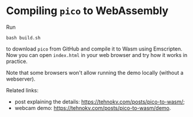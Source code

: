 # Compiling `pico` to WebAssembly

Run

	bash build.sh

to download `pico` from GitHub and compile it to Wasm using Emscripten.
Now you can open `index.html` in your web browser and try how it works in practice.

Note that some browsers won't allow running the demo locally (without a webserver).

Related links:

* post explaining the details: <https://tehnokv.com/posts/pico-to-wasm/>;
* webcam demo: <https://tehnokv.com/posts/pico-to-wasm/demo>.
